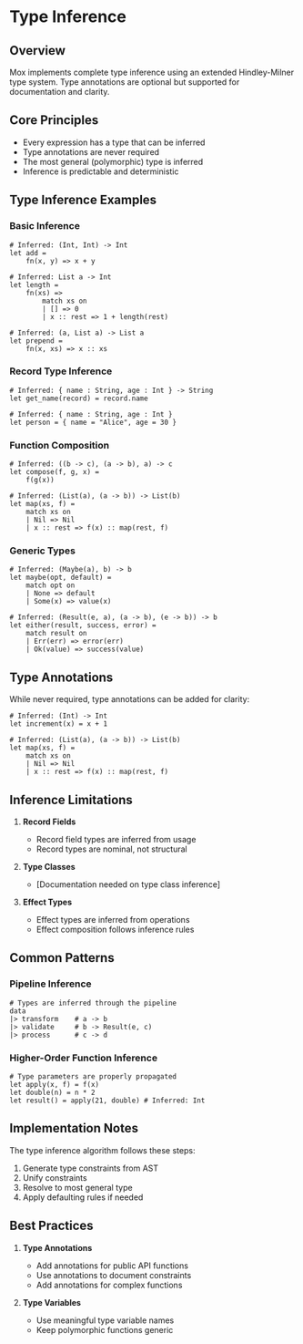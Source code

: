 # Type Inference

## Overview

Mox implements complete type inference using an extended Hindley-Milner type system. Type annotations are optional but supported for documentation and clarity.

## Core Principles

- Every expression has a type that can be inferred
- Type annotations are never required
- The most general (polymorphic) type is inferred
- Inference is predictable and deterministic

## Type Inference Examples

### Basic Inference

```mox
# Inferred: (Int, Int) -> Int
let add = 
    fn(x, y) => x + y

# Inferred: List a -> Int
let length = 
    fn(xs) => 
        match xs on
        | [] => 0
        | x :: rest => 1 + length(rest)

# Inferred: (a, List a) -> List a
let prepend = 
    fn(x, xs) => x :: xs
```

### Record Type Inference

```mox
# Inferred: { name : String, age : Int } -> String
let get_name(record) = record.name

# Inferred: { name : String, age : Int }
let person = { name = "Alice", age = 30 }
```

### Function Composition

```mox
# Inferred: ((b -> c), (a -> b), a) -> c
let compose(f, g, x) =
    f(g(x))

# Inferred: (List(a), (a -> b)) -> List(b)
let map(xs, f) = 
    match xs on
    | Nil => Nil
    | x :: rest => f(x) :: map(rest, f)
```

### Generic Types

```mox
# Inferred: (Maybe(a), b) -> b
let maybe(opt, default) =
    match opt on
    | None => default
    | Some(x) => value(x)

# Inferred: (Result(e, a), (a -> b), (e -> b)) -> b
let either(result, success, error) =
    match result on
    | Err(err) => error(err)
    | Ok(value) => success(value)
```

## Type Annotations

While never required, type annotations can be added for clarity:

```mox
# Inferred: (Int) -> Int  
let increment(x) = x + 1  

# Inferred: (List(a), (a -> b)) -> List(b)  
let map(xs, f) =  
    match xs on  
    | Nil => Nil
    | x :: rest => f(x) :: map(rest, f)  
```

## Inference Limitations

1. **Record Fields**
   - Record field types are inferred from usage
   - Record types are nominal, not structural

2. **Type Classes**
   - [Documentation needed on type class inference]

3. **Effect Types**
   - Effect types are inferred from operations
   - Effect composition follows inference rules

## Common Patterns

### Pipeline Inference

```mox
# Types are inferred through the pipeline
data
|> transform    # a -> b
|> validate     # b -> Result(e, c)
|> process      # c -> d
```

### Higher-Order Function Inference

```mox
# Type parameters are properly propagated
let apply(x, f) = f(x)
let double(n) = n * 2
let result() = apply(21, double) # Inferred: Int
```

## Implementation Notes

The type inference algorithm follows these steps:

1. Generate type constraints from AST
2. Unify constraints
3. Resolve to most general type
4. Apply defaulting rules if needed

## Best Practices

1. **Type Annotations**
   - Add annotations for public API functions
   - Use annotations to document constraints
   - Add annotations for complex functions

2. **Type Variables**
   - Use meaningful type variable names
   - Keep polymorphic functions generic

